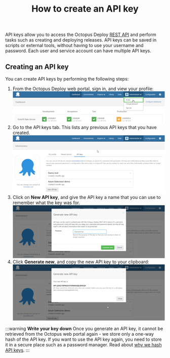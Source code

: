 ﻿---
title: How to create an API key
position: 7
---


API keys allow you to access the Octopus Deploy [REST API](/docs/home/api-and-integration/octopus-rest-api.md) and perform tasks such as creating and deploying releases. API keys can be saved in scripts or external tools, without having to use your username and password. Each user and service account can have multiple API keys.

## Creating an API key


You can create API keys by performing the following steps:

1. From the Octopus Deploy web portal, sign in, and view your profile:
![](/docs/images/3048149/3278114.png)
2. Go to the API keys tab. This lists any previous API keys that you have created. 
![](/docs/images/3048149/3278113.png)
3. Click on **New API key**, and give the API key a name that you can use to remember what the key was for. 
![](/docs/images/3048149/3278112.png)
4. Click **Generate new**, and copy the new API key to your clipboard:
![](/docs/images/3048149/3278111.png)


:::warning
**Write your key down**
Once you generate an API key, it cannot be retrieved from the Octopus web portal again - we store only a one-way hash of the API key. If you want to use the API key again, you need to store it in a secure place such as a password manager. Read about [why we hash API keys](https://octopusdeploy.com/blog/hashing-api-keys).
:::
